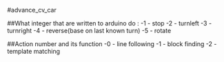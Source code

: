 #advance_cv_car

##What integer that are written to arduino do :
-1 - stop
-2 - turnleft
-3 - turnright
-4 - reverse(base on last known turn)
-5 - rotate

##Action number and its function
-0 - line following
-1 - block finding
-2 - template matching